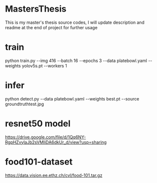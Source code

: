 # MastersThesis
This is my master's thesis source codes, I will update description and readme at the end of project for further usage

# train
python train.py --img 416 --batch 16 --epochs 3 --data platebowl.yaml --weights yolov5s.pt --workers 1

# infer
python detect.py --data platebowl.yaml --weights best.pt --source groundtruthtest.jpg

# resnet50 model
https://drive.google.com/file/d/1Qq6NY-RgpHZvylaJb2sVMIiDA6dkUr_d/view?usp=sharing

# food101-dataset
https://data.vision.ee.ethz.ch/cvl/food-101.tar.gz